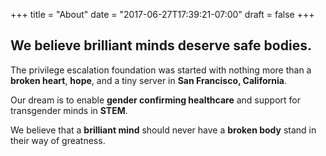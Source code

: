 +++
title = "About"
date = "2017-06-27T17:39:21-07:00"
draft = false
+++

## We believe brilliant minds deserve safe bodies.

The privilege escalation foundation was started with nothing more than a **broken heart**, **hope**, and a tiny server in **San Francisco, California**.

Our dream is to enable **gender confirming healthcare** and support for transgender minds in **STEM**.

We believe that a **brilliant mind** should never have a **broken body** stand in their way of greatness.